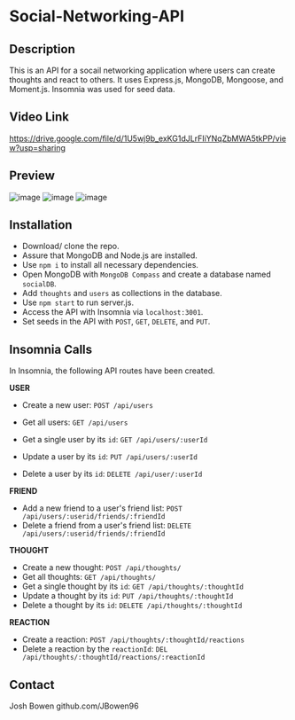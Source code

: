 # Social-Networking-API

## Description
This is an API for a socail networking application where users can create thoughts and react to others.
It uses Express.js, MongoDB, Mongoose, and Moment.js.
Insomnia was used for seed data.

## Video Link
https://drive.google.com/file/d/1U5wj9b_exKG1dJLrFIiYNqZbMWA5tkPP/view?usp=sharing

## Preview
![image](https://github.com/JBowen96/Social-Networking-API/assets/139276635/aae04a59-d34e-4e55-a7e7-c7e82ac19001)
![image](https://github.com/JBowen96/Social-Networking-API/assets/139276635/564100c3-83d8-4d3f-941c-95e31f937373)
![image](https://github.com/JBowen96/Social-Networking-API/assets/139276635/fdfba1e4-7c7f-473a-aca8-bb67a362c557)

## Installation
- Download/ clone the repo.
- Assure that MongoDB and Node.js are installed.
- Use `npm i` to install all necessary dependencies.
- Open MongoDB with `MongoDB Compass` and create a database named `socialDB`.
- Add `thoughts` and `users` as collections in the database.
- Use `npm start` to run server.js.
- Access the API with Insomnia via `localhost:3001`.
- Set seeds in the API with `POST`, `GET`, `DELETE`, and `PUT`.

## Insomnia Calls

In Insomnia, the following API routes have been created.

**USER**

- Create a new user: `POST /api/users`
- Get all users: `GET /api/users`
- Get a single user by its `id`: `GET /api/users/:userId`

- Update a user by its `id`: `PUT /api/users/:userId`

- Delete a user by its `id`: `DELETE /api/user/:userId`

**FRIEND**

- Add a new friend to a user's friend list: `POST /api/users/:userid/friends/:friendId`
- Delete a friend from a user's friend list: `DELETE /api/users/:userid/friends/:friendId`

**THOUGHT**

- Create a new thought: `POST /api/thoughts/`
- Get all thoughts: `GET /api/thoughts/`
- Get a single thought by its `id`: `GET /api/thoughts/:thoughtId`
- Update a thought by its `id`: `PUT /api/thoughts/:thoughtId`
- Delete a thought by its `id`: `DELETE /api/thoughts/:thoughtId`

**REACTION**

- Create a reaction: `POST /api/thoughts/:thoughtId/reactions`
- Delete a reaction by the `reactionId`: `DEL /api/thoughts/:thoughtId/reactions/:reactionId`

## Contact
Josh Bowen
github.com/JBowen96
